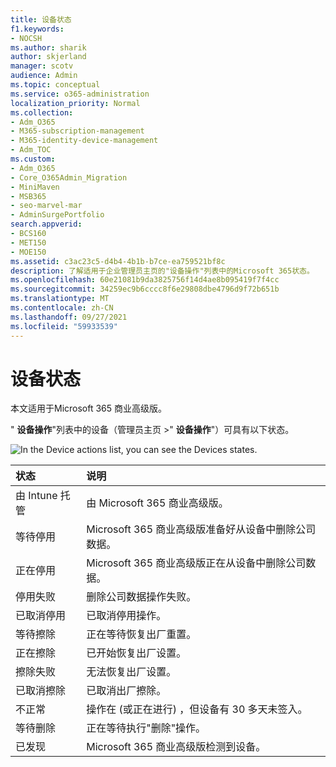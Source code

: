 ```yaml
---
title: 设备状态
f1.keywords:
- NOCSH
ms.author: sharik
author: skjerland
manager: scotv
audience: Admin
ms.topic: conceptual
ms.service: o365-administration
localization_priority: Normal
ms.collection:
- Adm_O365
- M365-subscription-management
- M365-identity-device-management
- Adm_TOC
ms.custom:
- Adm_O365
- Core_O365Admin_Migration
- MiniMaven
- MSB365
- seo-marvel-mar
- AdminSurgePortfolio
search.appverid:
- BCS160
- MET150
- MOE150
ms.assetid: c3ac23c5-d4b4-4b1b-b7ce-ea759521bf8c
description: 了解适用于企业管理员主页的"设备操作"列表中的Microsoft 365状态。
ms.openlocfilehash: 60e21081b9da3825756f14d4ae8b095419f7f4cc
ms.sourcegitcommit: 34259ec9b6cccc8f6e29808dbe4796d9f72b651b
ms.translationtype: MT
ms.contentlocale: zh-CN
ms.lasthandoff: 09/27/2021
ms.locfileid: "59933539"
---
```

# <a name="device-states"></a>设备状态

本文适用于Microsoft 365 商业高级版。

" **设备操作**"列表中的设备（管理员主页 \>" **设备操作**"）可具有以下状态。
  
![In the Device actions list, you can see the Devices states.](../../media/a621c47e-45d9-4e1a-beb9-c03254d40c1d.png)
  
|**状态**|**说明**|
|:-----|:-----|
|由 Intune 托管  <br/> |由 Microsoft 365 商业高级版。  <br/> |
|等待停用  <br/> |Microsoft 365 商业高级版准备好从设备中删除公司数据。  <br/> |
|正在停用  <br/> |Microsoft 365 商业高级版正在从设备中删除公司数据。  <br/> |
|停用失败  <br/> | 删除公司数据操作失败。  <br/> |
|已取消停用  <br/> |已取消停用操作。  <br/> |
|等待擦除  <br/> |正在等待恢复出厂重置。  <br/> |
|正在擦除  <br/> |已开始恢复出厂设置。  <br/> |
|擦除失败  <br/> |无法恢复出厂设置。  <br/> |
|已取消擦除  <br/> |已取消出厂擦除。  <br/> |
|不正常  <br/> |操作在 (或正在进行) ，但设备有 30 多天未签入。  <br/> |
|等待删除  <br/> |正在等待执行"删除"操作。  <br/> |
|已发现  <br/> |Microsoft 365 商业高级版检测到设备。  <br/> |
   
